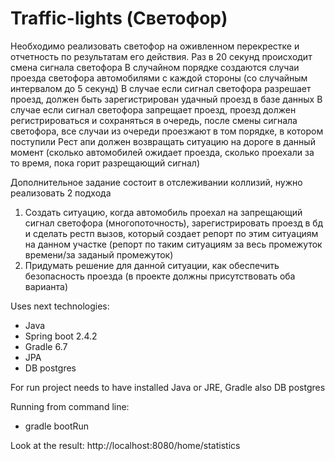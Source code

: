 # Traffic-lights (Светофор)

Необходимо реализовать светофор на оживленном перекрестке и отчетность по результатам его действия.
Раз в 20 секунд происходит смена сигнала светофора
В случайном порядке создаются случаи проезда светофора автомобилями с каждой стороны (со случайным интервалом до 5 секунд)
В случае если сигнал светофора разрешает проезд, должен быть зарегистрирован удачный проезд в базе данных
В случае если сигнал светофора запрещает проезд, проезд должен регистрироваться и сохраняться в очередь, после смены сигнала светофора, все случаи из очереди проезжают в том порядке, в котором поступили
Рест апи должен возвращать ситуацию на дороге в данный момент (сколько автомобилей ожидает проезда, сколько проехали за то время, пока горит разрещающий сигнал)

Дополнительное задание состоит в отслеживании коллизий, нужно реализовать 2 подхода
1. Создать ситуацию, когда автомобиль проехал на запрещающий сигнал светофора (многопоточность), зарегистрировать проезд в бд и сделать рестп вызов, который создает репорт по этим ситуациям на данном участке (репорт по таким ситуациям за весь промежуток времени/за заданый промежуток)
2. Придумать решение для данной ситуации, как обеспечить безопасность проезда (в проекте должны присутствовать оба варианта)

Uses next technologies:
- Java
- Spring boot 2.4.2
- Gradle 6.7
- JPA
- DB postgres 

For run project needs to have installed Java or JRE, Gradle also DB postgres

Running from command line:
- gradle bootRun 

Look at the result: http://localhost:8080/home/statistics